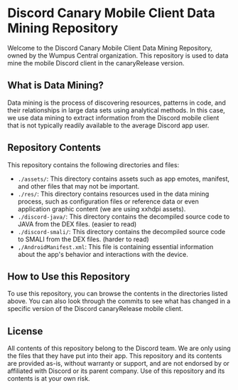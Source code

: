# Discord Canary Mobile Client Data Mining Repository

Welcome to the Discord Canary Mobile Client Data Mining Repository, owned by the Wumpus Central organization. This repository is used to data mine the mobile Discord client in the canaryRelease version.

## What is Data Mining?

Data mining is the process of discovering resources, patterns in code, and their relationships in large data sets using analytical methods. In this case, we use data mining to extract information from the Discord mobile client that is not typically readily available to the average Discord app user.

## Repository Contents

This repository contains the following directories and files:

- `./assets/`: This directory contains assets such as app emotes, manifest, and other files that may not be important.
- `./res/`: This directory contains resources used in the data mining process, such as configuration files or reference data or even application graphic content (we are using xxhdpi assets).
- `./discord-java/`: This directory contains the decompiled source code to JAVA from the DEX files. (easier to read)
- `./discord-smali/`: This directory contains the decompiled source code to SMALI from the DEX files. (harder to read)
- `,/AndroidManifest.xml`: This file is containing essential information about the app's behavior and interactions with the device.

## How to Use this Repository

To use this repository, you can browse the contents in the directories listed above. You can also look through the commits to see what has changed in a specific version of the Discord canaryRelease mobile client.

## License

All contents of this repository belong to the Discord team. We are only using the files that they have put into their app. This repository and its contents are provided as-is, without warranty or support, and are not endorsed by or affiliated with Discord or its parent company. Use of this repository and its contents is at your own risk.
